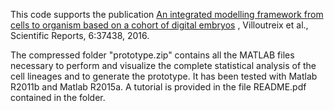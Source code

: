 
This code supports the publication [An integrated modelling framework from cells to organism based on a cohort of digital embryos](http://www.nature.com/articles/srep37438) , Villoutreix et al., Scientific Reports, 6:37438, 2016.


The compressed folder "prototype.zip" contains all the MATLAB files necessary to perform and visualize the complete statistical analysis of the cell lineages and to generate the prototype. It has been tested with Matlab R2011b and Matlab R2015a. A tutorial is provided in the file README.pdf contained in the folder.
